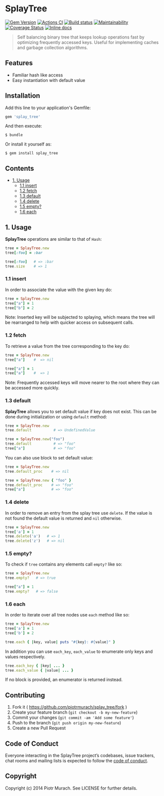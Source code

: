 # SplayTree

[![Gem Version](https://badge.fury.io/rb/splay_tree.svg)][gem]
[![Actions CI](https://github.com/piotrmurach/splay_tree/workflows/CI/badge.svg?branch=master)][gh_actions_ci]
[![Build status](https://ci.appveyor.com/api/projects/status/smfi5r38ihtn9gom?svg=true)][appveyor]
[![Maintainability](https://api.codeclimate.com/v1/badges/32d2351f6c349a58d8da/maintainability)][codeclimate]
[![Coverage Status](https://coveralls.io/repos/github/piotrmurach/splay_tree/badge.svg?branch=master)][coverage]
[![Inline docs](http://inch-ci.org/github/piotrmurach/splay_tree.svg)][inchpages]

[gem]: http://badge.fury.io/rb/splay_tree
[gh_actions_ci]: https://github.com/piotrmurach/splay_tree/actions?query=workflow%3ACI
[appveyor]: https://ci.appveyor.com/project/piotrmurach/splay-tree
[codeclimate]: https://codeclimate.com/github/piotrmurach/splay_tree/maintainability
[coverage]: https://coveralls.io/github/piotrmurach/splay_tree
[inchpages]: http://inch-ci.org/github/piotrmurach/splay_tree

> Self balancing binary tree that keeps lookup operations fast by optimizing frequently accessed keys. Useful for implementing caches and garbage collection algorithms.

## Features

* Familiar hash like access
* Easy instantiation with default value

## Installation

Add this line to your application's Gemfile:

```ruby
gem 'splay_tree'
```

And then execute:

    $ bundle

Or install it yourself as:

    $ gem install splay_tree

## Contents

* [1. Usage](#1-usage)
  * [1.1 insert](#11-insert)
  * [1.2 fetch](#12-fetch)
  * [1.3 default](#13-default)
  * [1.4 delete](#14-delete)
  * [1.5 empty?](#15-empty)
  * [1.6 each](#16-each)

## 1. Usage

**SplayTree** operations are similar to that of `Hash`:

```ruby
tree = SplayTree.new
tree[:foo] = :bar

tree[:foo]   # => :bar
tree.size    # => 1
```

### 1.1 insert

In order to associate the value with the given key do:

```ruby
tree = SplayTree.new
tree["a"] = 1
tree["b"] = 2
```

Note: Inserted key will be subjected to splaying, which means the tree will be rearranged to help with quicker access on subsequent calls.

### 1.2 fetch

To retrieve a value from the tree corresponding to the key do:

```ruby
tree = SplayTree.new
tree["a"]    #  => nil

tree["a"] = 1
tree["a"]    #  => 1
```

Note: Frequently accessed keys will move nearer to the root where they can be accessed more quickly.

### 1.3 default

**SplayTree** allows you to set default value if key does not exist. This can be done during initialization or using `default` method:

```ruby
tree = SplayTree.new
tree.default          # => UndefinedValue

tree = SplayTree.new("foo")
tree.default          # => "foo"
tree["a"]             # => "foo"
```

You can also use block to set default value:

```ruby
tree = SplayTree.new
tree.default_proc    # => nil

tree = SplayTree.new { "foo" }
tree.default_proc    # => "foo"
tree["a"]            # => "foo"
```

### 1.4 delete

In order to remove an entry from the splay tree use `delete`. If the value is not found the default value is returned and `nil` otherwise.

```ruby
tree = SplayTree.new
tree['a'] = 1
tree.delete('a')   # => 1
tree.delete('z')   # => nil
```

### 1.5 empty?

To check if `tree` contains any elements call `empty?` like so:

```ruby
tree = SplayTree.new
tree.empty?   # => true

tree["a"] = 1
tree.empty?   # => false
```

### 1.6 each

In order to iterate over all tree nodes use `each` method like so:

```ruby
tree = SplayTree.new
tree['a'] = 1
tree['b'] = 2

tree.each { |key, value| puts "#{key}: #{value}" }
```

In addition you can use `each_key`, `each_value` to enumerate only keys and values respectively.

```ruby
tree.each_key { |key| ... }
tree.each_value { |value| ... }
```

If no block is provided, an enumerator is returned instead.

## Contributing

1. Fork it ( https://github.com/piotrmurach/splay_tree/fork )
2. Create your feature branch (`git checkout -b my-new-feature`)
3. Commit your changes (`git commit -am 'Add some feature'`)
4. Push to the branch (`git push origin my-new-feature`)
5. Create a new Pull Request

## Code of Conduct

Everyone interacting in the SplayTree project’s codebases, issue trackers, chat rooms and mailing lists is expected to follow the [code of conduct](https://github.com/piotrmurach/splay_tree/blob/master/CODE_OF_CONDUCT.md).

## Copyright

Copyright (c) 2014 Piotr Murach. See LICENSE for further details.
